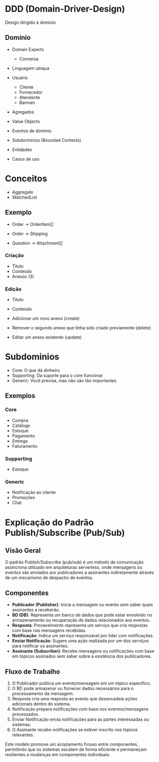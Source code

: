 # DDD (Domain-Driver-Design)

Design dirigido à domínio

## Domínio

- Domain Experts
  - Conversa
- Linguagem ubiqua

- Usuário
  - Cliente
  - Fornecedor
  - Atendente
  - Barman

- Agregados
- Value Objects
- Eventos de domínio
- Subdormínios (Bounded Contexts)
- Entidades
- Casos de uso 
  
# Conceitos

- Aggregate
- WatchedList

## Exemplo

- Order -> OrderItem[]
- Order -> Shipping

- Question -> Attachment[]

### Criação

- Título
- Conteúdo
- Anexos (3)

### Edição

- Título
- Conteúdo

- Adicionar um novo anexo (create)
- Remover o segundo anexo que tinha sido criado previamente (delete)
- Editar um anexo existente (update)

# Subdominios

- Core: O que dá dinheiro
- Supporting: Da suporte para o core funcionar
- Generic: Você precisa, mas não são tão importantes

## Exemplos

### Core

- Compra
- Catálogo
- Estoque
- Pagamento
- Entrega 
- Faturamento

### Supporting

- Estoque

### Generic

- Notificação ao cliente
- Promoções
- Chat

# Explicação do Padrão Publish/Subscribe (Pub/Sub)

## Visão Geral
O padrão Publish/Subscribe (pub/sub) é um método de comunicação assíncrona utilizado em arquiteturas serverless, onde mensagens ou eventos são enviados por publicadores a assinantes indiretamente através de um mecanismo de despacho de eventos.

## Componentes
- **Publicador (Publisher)**: Inicia a mensagem ou evento sem saber quais assinantes a receberão.
- **BD (DB)**: Representa um banco de dados que pode estar envolvido no armazenamento ou recuperação de dados relacionados aos eventos.
- **Resposta**: Provavelmente representa um serviço que cria respostas com base nas mensagens recebidas.
- **Notificação**: Indica um serviço responsável por lidar com notificações.
- **Enviar Notificação**: Sugere uma ação realizada por um dos serviços para notificar os assinantes.
- **Assinante (Subscriber)**: Recebe mensagens ou notificações com base em tópicos assinados sem saber sobre a existência dos publicadores.

## Fluxo de Trabalho
1. O Publicador publica um evento/mensagem em um tópico específico.
2. O BD pode armazenar ou fornecer dados necessários para o processamento da mensagem.
3. Resposta cria uma resposta ao evento que desencadeia ações adicionais dentro do sistema.
4. Notificação prepara notificações com base nos eventos/mensagens processados.
5. Enviar Notificação envia notificações para as partes interessadas ou sistemas.
6. O Assinante recebe notificações se estiver inscrito nos tópicos relevantes.

Este modelo promove um acoplamento frouxo entre componentes, permitindo que os sistemas escalem de forma eficiente e permaneçam resilientes a mudanças em componentes individuais.
